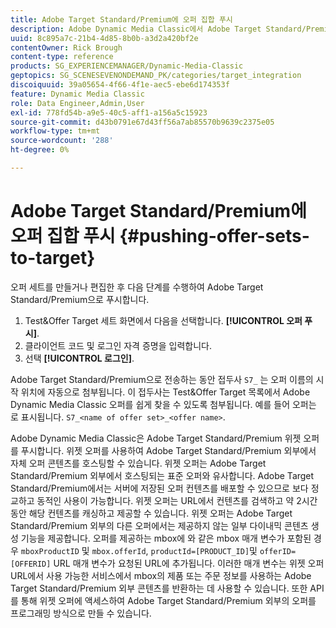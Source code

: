 ```yaml
---
title: Adobe Target Standard/Premium에 오퍼 집합 푸시
description: Adobe Dynamic Media Classic에서 Adobe Target Standard/Premium으로 오퍼 세트를 푸시하는 방법을 알아봅니다.
uuid: 8c895a7c-21b4-4d85-8b0b-a3d2a420bf2e
contentOwner: Rick Brough
content-type: reference
products: SG_EXPERIENCEMANAGER/Dynamic-Media-Classic
geptopics: SG_SCENESEVENONDEMAND_PK/categories/target_integration
discoiquuid: 39a05654-4f66-4f1e-aec5-ebe6d174353f
feature: Dynamic Media Classic
role: Data Engineer,Admin,User
exl-id: 778fd54b-a9e5-40c5-aff1-a156a5c15923
source-git-commit: d43b0791e67d43ff56a7ab85570b9639c2375e05
workflow-type: tm+mt
source-wordcount: '288'
ht-degree: 0%

---
```


# Adobe Target Standard/Premium에 오퍼 집합 푸시 {#pushing-offer-sets-to-target}

오퍼 세트를 만들거나 편집한 후 다음 단계를 수행하여 Adobe Target Standard/Premium으로 푸시합니다.

1. Test&amp;Offer Target 세트 화면에서 다음을 선택합니다. **[!UICONTROL 오퍼 푸시]**.
1. 클라이언트 코드 및 로그인 자격 증명을 입력합니다.
1. 선택 **[!UICONTROL 로그인]**.

Adobe Target Standard/Premium으로 전송하는 동안 접두사 `S7_` 는 오퍼 이름의 시작 위치에 자동으로 첨부됩니다. 이 접두사는 Test&amp;Offer Target 목록에서 Adobe Dynamic Media Classic 오퍼를 쉽게 찾을 수 있도록 첨부됩니다. 예를 들어 오퍼는 로 표시됩니다. `S7_<name of offer set>_<offer name>`.

Adobe Dynamic Media Classic은 Adobe Target Standard/Premium 위젯 오퍼를 푸시합니다. 위젯 오퍼를 사용하여 Adobe Target Standard/Premium 외부에서 자체 오퍼 콘텐츠를 호스팅할 수 있습니다. 위젯 오퍼는 Adobe Target Standard/Premium 외부에서 호스팅되는 표준 오퍼와 유사합니다. Adobe Target Standard/Premium에서는 서버에 저장된 오퍼 컨텐츠를 배포할 수 있으므로 보다 정교하고 동적인 사용이 가능합니다. 위젯 오퍼는 URL에서 컨텐츠를 검색하고 약 2시간 동안 해당 컨텐츠를 캐싱하고 제공할 수 있습니다. 위젯 오퍼는 Adobe Target Standard/Premium 외부의 다른 오퍼에서는 제공하지 않는 일부 다이내믹 콘텐츠 생성 기능을 제공합니다. 오퍼를 제공하는 mbox에 와 같은 mbox 매개 변수가 포함된 경우 `mboxProductID` 및 `mbox.offerId`, `productId=[PRODUCT_ID]`및 `offerID=[OFFERID]` URL 매개 변수가 요청된 URL에 추가됩니다. 이러한 매개 변수는 위젯 오퍼 URL에서 사용 가능한 서비스에서 mbox의 제품 또는 주문 정보를 사용하는 Adobe Target Standard/Premium 외부 콘텐츠를 반환하는 데 사용할 수 있습니다. 또한 API를 통해 위젯 오퍼에 액세스하여 Adobe Target Standard/Premium 외부의 오퍼를 프로그래밍 방식으로 만들 수 있습니다.

